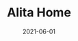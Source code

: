 ---
layout: inner
position: left
title: 'Alita Home'
date: 2021-06-01
categories: development smart home AI
tags: AI Smart Home Accessibility
featured_image: '/img/projects/alita-home-1130x864-2x.png'
project_link: 'https://www.youtube.com/watch?v=--9cpRiLcwc'
button_text: 'Learn more about Alita Home'
button_icon: 'home'
lead_text: 'A smart home automation system designed to enhance accessibility and assist individuals with disabilities.'
---